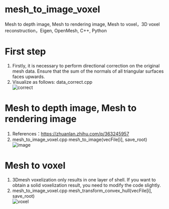 # mesh_to_image_voxel
Mesh to depth image, Mesh to rendering image, Mesh to voxel，3D voxel reconstruction，Eigen, OpenMesh, C++, Python

# First step
1. Firstly, it is necessary to perform directional correction on the original mesh data. Ensure that the sum of the normals of all triangular surfaces faces upwards.
2. Visualize as follows:  data_correct.cpp   
![correct](https://github.com/huang229/mesh_to_image_voxel/assets/29627190/2d9ea297-a37e-4674-8a4f-c7fe5f8db84a)

# Mesh to depth image, Mesh to rendering image 
1. References：https://zhuanlan.zhihu.com/p/363245957
2.  mesh_to_image_voxel.cpp  mesh_to_image(vecFile[i], save_root)
![image](https://github.com/huang229/mesh_to_image_voxel/assets/29627190/8686a642-9c30-4196-ba1b-17730ab1fdb2)

# Mesh to voxel  
1. 3Dmesh voxelization only results in one layer of shell. If you want to obtain a solid voxelization result, you need to modify the code slightly.       
2. mesh_to_image_voxel.cpp mesh_transform_convex_hull(vecFile[i], save_root)    
![voxel](https://github.com/huang229/mesh_to_image_voxel/assets/29627190/25b5760e-600e-43f8-a425-11c4c6e16c87)






